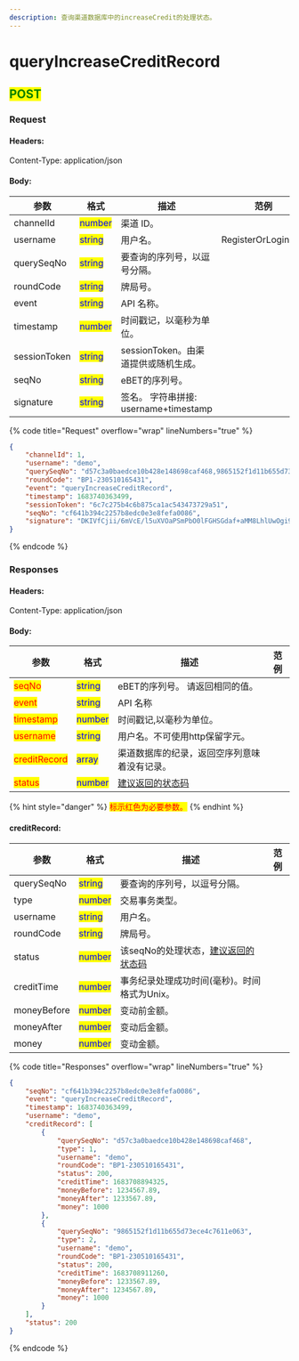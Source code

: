 ```yaml
---
description: 查询渠道数据库中的increaseCredit的处理状态。
---
```


# queryIncreaseCreditRecord

## <mark style="color:green;">POST</mark>

### **Request**

#### Headers:

Content-Type: application/json

#### Body:

<table><thead><tr><th>参数</th><th>格式</th><th>描述</th><th data-hidden>范例</th></tr></thead><tbody><tr><td>channelId</td><td><mark style="color:blue;">number</mark></td><td>渠道 ID。</td><td></td></tr><tr><td>username</td><td><mark style="color:blue;">string</mark></td><td>用户名。</td><td>RegisterOrLoginReq</td></tr><tr><td>querySeqNo</td><td><mark style="color:blue;">string</mark></td><td>要查询的序列号，以逗号分隔。</td><td></td></tr><tr><td>roundCode</td><td><mark style="color:blue;">string</mark></td><td>牌局号。</td><td></td></tr><tr><td>event</td><td><mark style="color:blue;">string</mark></td><td>API 名称。</td><td></td></tr><tr><td>timestamp</td><td><mark style="color:blue;">number</mark></td><td>时间戳记，以毫秒为单位。</td><td></td></tr><tr><td>sessionToken</td><td><mark style="color:blue;">string</mark></td><td>sessionToken。由渠道提供或随机生成。</td><td></td></tr><tr><td>seqNo</td><td><mark style="color:blue;">string</mark></td><td>eBET的序列号。 </td><td></td></tr><tr><td>signature</td><td><mark style="color:blue;">string</mark></td><td>签名。 字符串拼接: username+timestamp</td><td></td></tr></tbody></table>

{% code title="Request" overflow="wrap" lineNumbers="true" %}
```json
{
    "channelId": 1,
    "username": "demo",
    "querySeqNo": "d57c3a0baedce10b428e148698caf468,9865152f1d11b655d73ece4c7611e063",
    "roundCode": "BP1-230510165431",
    "event": "queryIncreaseCreditRecord",
    "timestamp": 1683740363499,
    "sessionToken": "6c7c275b4c6b875ca1ac543473729a51",
    "seqNo": "cf641b394c2257b8edc0e3e8fefa0086",
    "signature": "DKIVfCjii/6mVcE/l5uXVOaPSmPbO0lFGHSGdaf+aMM8LhlUwOgi9ntKfe+CsUgL1wkWlRCl2zgm2XXWPkLqzg=="
}
```
{% endcode %}

### **Responses**

#### Headers:

Content-Type: application/json

#### Body:

<table><thead><tr><th>参数</th><th>格式</th><th>描述</th><th data-hidden>范例</th></tr></thead><tbody><tr><td><mark style="color:red;">seqNo</mark></td><td><mark style="color:blue;">string</mark></td><td>eBET的序列号。 请返回相同的值。</td><td></td></tr><tr><td><mark style="color:red;">event</mark></td><td><mark style="color:blue;">string</mark></td><td>API 名称</td><td></td></tr><tr><td><mark style="color:red;">timestamp</mark></td><td><mark style="color:blue;">number</mark></td><td>时间戳记,以毫秒为单位。</td><td></td></tr><tr><td><mark style="color:red;">username</mark></td><td><mark style="color:blue;">string</mark></td><td>用户名。不可使用http保留字元。</td><td></td></tr><tr><td><mark style="color:red;">creditRecord</mark></td><td><mark style="color:blue;">array</mark></td><td>渠道数据库的纪录，返回空序列意味着没有记录。</td><td></td></tr><tr><td><mark style="color:red;">status</mark></td><td><mark style="color:blue;">number</mark></td><td><a href="../../ebet-zhuang-tai-ma.md#jian-yi-xiang-ying-de-zhuang-tai-dai-ma">建议返回的状态码</a></td><td></td></tr></tbody></table>

{% hint style="danger" %}
<mark style="color:red;">标示红色为必要参数。</mark>
{% endhint %}

#### creditRecord:

<table><thead><tr><th>参数</th><th>格式</th><th>描述</th><th data-hidden>范例</th></tr></thead><tbody><tr><td>querySeqNo</td><td><mark style="color:blue;">string</mark></td><td>要查询的序列号，以逗号分隔。</td><td></td></tr><tr><td>type</td><td><mark style="color:blue;">number</mark></td><td>交易事务类型。</td><td></td></tr><tr><td>username</td><td><mark style="color:blue;">string</mark></td><td>用户名。</td><td></td></tr><tr><td>roundCode</td><td><mark style="color:blue;">string</mark></td><td>牌局号。</td><td></td></tr><tr><td>status</td><td><mark style="color:blue;">number</mark></td><td>该seqNo的处理状态，<a href="../../ebet-zhuang-tai-ma.md#jian-yi-xiang-ying-de-zhuang-tai-dai-ma">建议返回的状态码</a></td><td></td></tr><tr><td>creditTime</td><td><mark style="color:blue;">number</mark></td><td>事务纪录处理成功时间(毫秒)。时间格式为Unix。</td><td></td></tr><tr><td>moneyBefore</td><td><mark style="color:blue;">number</mark></td><td>变动前金额。</td><td></td></tr><tr><td>moneyAfter</td><td><mark style="color:blue;">number</mark></td><td>变动后金额。</td><td></td></tr><tr><td>money</td><td><mark style="color:blue;">number</mark></td><td>变动金额。</td><td></td></tr></tbody></table>

{% code title="Responses" overflow="wrap" lineNumbers="true" %}
```json
{
    "seqNo": "cf641b394c2257b8edc0e3e8fefa0086",
    "event": "queryIncreaseCreditRecord",
    "timestamp": 1683740363499,
    "username": "demo",
    "creditRecord": [
        {
            "querySeqNo": "d57c3a0baedce10b428e148698caf468",
            "type": 1,
            "username": "demo",
            "roundCode": "BP1-230510165431",
            "status": 200,
            "creditTime": 1683708894325,
            "moneyBefore": 1234567.89,
            "moneyAfter": 1233567.89,
            "money": 1000
        },
        {
            "querySeqNo": "9865152f1d11b655d73ece4c7611e063",
            "type": 2,
            "username": "demo",
            "roundCode": "BP1-230510165431",
            "status": 200,
            "creditTime": 1683708911260,
            "moneyBefore": 1233567.89,
            "moneyAfter": 1234567.89,
            "money": 1000
        }
    ],
    "status": 200
}
```
{% endcode %}
